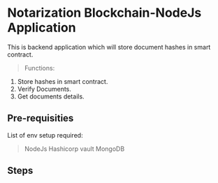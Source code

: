 # Notarization Blockchain-NodeJs Application

This is backend application which will store document hashes in smart contract.

> Functions:

1. Store hashes in smart contract.
2. Verify Documents.
3. Get documents details.

## Pre-requisities

List of env setup required:

> NodeJs
> Hashicorp vault
> MongoDB

## Steps
